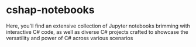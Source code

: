 # cshap-notebooks
Here, you'll find an extensive collection of Jupyter notebooks brimming with interactive C# code, as well as diverse C# projects crafted to showcase the versatility and power of C# across various scenarios
